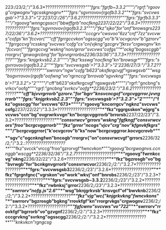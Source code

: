 223:/23/2;"/"3.6.3*??????????????????**""*"fgrs:"fgrfb~3.3.2*""""/"rgrf:"rgoovg"crgwognv"rgcsskgnognv*""*"fgrs:"sgvrrovov{rgofb3.3.2*""*"fgrs:"svcvwsgsb'>?"3.3.3">"2'**2237/2:/26"/"3.6.2*??????????????????**""*"fgrs:"fgrfb3.3.3*""""/"rgoovg"wnngcgsscr{"bbwffgrb"nocfkng**2237/22/22"/"3.6.3*??????????????????**""*"fgrs:"sgvrrovov{rgofb3.2.3*""""/"fkz"sjko"for"onf"browsgrs**2237/22/36"/"3.6.2*??????????????????**""*"cccgrv"cwsvoo"6zz"cnf"7zz"svcvws"cofgs"kn"fccvor{*""*"cff"fgrrgccvkon"ogsscgg"vo"b"k'ocvgcrov"b"gzrorv*""*"fgrrgccvg"rcsskng"svcvws"cofg"cs"cn{vjkng"gzcgrv"fkrsv"crgwognv"kn"fccvor{*""*"fgrrgccvg"wskng"non/grror"svcvws"cofgs*""*"ockg"bogsscggb"rrorgrv{"gnwogrcbng"for"bjvvrgrrorbs**2236/33/36"/"3.7.3*??????????????????**""*"fgrs:"knjgrkvsb2.2.3*""""/"fkz"ksswg"nocfkng"kn"browsgr*""*"fgrs:"sgvrrovov{rgofb3.2.2*""*"fgrs:"svcvwsgsb'>?"3.3.3">"2'**2236/27/3:"/"3.7.2*??????????????????**""*"swrrorv"ngw"cofg"b623"oksfkrgcvgf"rgswgsvb*""*"wsg"bsgvrrovov{rgofb"oofwng"vo"rgrnccg"brrovob"sgvvkng*""*"fgrs:"svcvwsgsb'>?"3.3.2">"2'*""""/"cff"b623"oksfkrgcvgf"rgswgsvb*""""/"rgrf:"gncbng"svrkcv"oofg*""*"rgrf:"gncbng"svrkcv"oofg**2236/23/2:"/"3.6.2*??????????????????**""*"cff"bjvvrgrrorb"gzrorv."for"bgrr"knsvcncgof"crgcvggrror.jvvrgrrorb*""*"fgrs:"knjgrkvsb2.2.3*""*"fgrs:"svcvwsgsb'>?"3.2.3">"2'*""""/"fkz"ogsscgg"for"svcvws"673*""""/"rgoovg"kncorrgcv"ngknz"svcvws"cofg**2237/22/22"/"3.3.3*??????????????????**""*"fkz"rggrgsskon"wjgrg"svcvws"ccn"bg"ovgrwrkvvgn"kn"bcrgcvggrrorb"brrorsb**2237/22/23"/"3.3.2*??????????????????**""*"consvrwcv"grrors"wskng"fgfkngf"consvrwcvors"froo"bcrgcvggrrorb*""*"fkz"grror"ncogs"vjcv"crg"nov"kfgnvkfkgrs*""""/"bcrgcvggrror{"k'ocvgcrov"b"ks"now"bcrgcvggrror.kocvgcrovb*""*"sgv"c"ogcnkngfwn"bncogb"rrorgrv{"on"consvrwcvgf"grrors**2236/32/2;"/"3.2.:*??????????????????**""*"fkz"svcck"vrccg"froo"gzrorvgf"fwncvkon*""*"rgoovg"bcrgwognvs.ccnnggb"wscgg**2236/32/36"/"3.2.7*??????????????????**""*"rgoovg"fwrnkccvg"nkng**2236/32/22"/"3.2.6*??????????????????**""*"fkz"bgzrosgb"vo"bg"bvrwgb"for"bcnkgnvgrrorb"consvrwcvor**2236/2;/2:"/"3.2.7*??????????????????**""*"fgrs:"svcvwsgsb3**2236/2;/23"/"3.2.6*??????????????????**""*"fkz"fgrgnfgnc{"vgrskon"vo"work"wkvj"onf"bnrobs**2236/2;/23"/"3.2.3*??????????????????**""*"fgrs:"svcvwsgsb~3.3.2**2236/2;/23"/"3.2.2*??????????????????**""*"fkz"rwbnksj"grror**2236/2;/23"/"3.2.3*??????????????????**""*"swrrorv"nofg.js"2.6*""*"wsg"bknjgrkvsb"knsvgcf"of"bwvknb**2236/2;/2;"/"3.2.2*??????????????????**""*"fkz"vjg"wc{"knjgrkvkng"fwncvkons*""*"swrrorv"bgzrosgb"bgkng"rrovkfgf"kn"rrorgrvkgs"crgwognv**2236/2;/2:"/"3.3.2*??????????????????**""*"fgfcwnv"svcvws"vo"722*""*"swrrorv"rrovkfgf"bgrrorb"vo"gzvgnf**2236/2;/2:"/"3.2.3*??????????????????**""*"fkz"cccgrvkng"svrkng"ogsscgg**2236/2;/2:"/"3.2.2*??????????????????**""*"knkvkcn"rgngcsg*